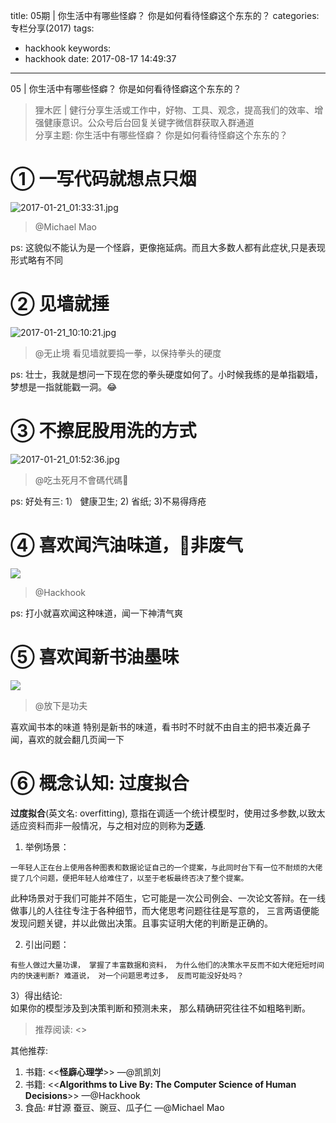 title: 05期 | 你生活中有哪些怪癖？ 你是如何看待怪癖这个东东的？
categories: 专栏分享(2017)
tags:
  - hackhook
keywords:
  - hackhook
date: 2017-08-17 14:49:37
---
05 | 你生活中有哪些怪癖？ 你是如何看待怪癖这个东东的？
> 狸木匠 | 健行分享生活或工作中，好物、工具、观念，提高我们的效率、增强健康意识。公众号后台回复关键字微信群获取入群通道  
> 分享主题: 你生活中有哪些怪癖？ 你是如何看待怪癖这个东东的？

# ① 一写代码就想点只烟
![2017-01-21_01:33:31.jpg](http://7wy48o.com1.z0.glb.clouddn.com/2017-01-21_01:33:31.jpg)
 > @Michael Mao 

ps: 这貌似不能认为是一个怪廦，更像拖延病。而且大多数人都有此症状,只是表现形式略有不同

# ② 见墙就捶
![2017-01-21_10:10:21.jpg](http://7wy48o.com1.z0.glb.clouddn.com/2017-01-21_10:10:21.jpg)
> @无止境 
看见墙就要捣一拳，以保持拳头的硬度

ps: 壮士，我就是想问一下现在您的拳头硬度如何了。小时候我练的是单指戳墙，梦想是一指就能戳一洞。😂

# ③ 不擦屁股用洗的方式
![2017-01-21_01:52:36.jpg](http://7wy48o.com1.z0.glb.clouddn.com/2017-01-21_01:52:36.jpg)
> @吃圡死月不會碼代碼🌙 

ps: 好处有三: 1） 健康卫生; 2) 省纸; 3)不易得痔疮 

# ④ 喜欢闻汽油味道，🌝非废气
![](https://s-media-cache-ak0.pinimg.com/564x/61/08/e7/6108e73427a8ff08695469ce07d09931.jpg)
> @Hackhook

ps: 打小就喜欢闻这种味道，闻一下神清气爽

# ⑤ 喜欢闻新书油墨味
![](https://s-media-cache-ak0.pinimg.com/564x/ba/9d/08/ba9d08a65455a2459dd21ac14b88b38d.jpg)

> @放下是功夫 

喜欢闻书本的味道 特别是新书的味道，看书时不时就不由自主的把书凑近鼻子闻，喜欢的就会翻几页闻一下

# ⑥ 概念认知: 过度拟合
**过度拟合**(英文名: overfitting), 意指在调适一个统计模型时，使用过多参数,以致太适应资料而非一般情况，与之相对应的则称为**乏适**.
1) 举例场景：
```
一年轻人正在台上使用各种图表和数据论证自己的一个提案，与此同时台下有一位不耐烦的大佬提了几个问题，便把年轻人给难住了，以至于老板最终否决了整个提案。

```
此种场景对于我们可能并不陌生，它可能是一次公司例会、一次论文答辩。在一线做事儿的人往往专注于各种细节，而大佬思考问题往往是写意的， 三言两语便能发现问题关键，并以此做出决策。且事实证明大佬的判断是正确的。

2) 引出问题：
```
有些人做过大量功课， 掌握了丰富数据和资料， 为什么他们的决策水平反而不如大佬短短时间内的快速判断? 难道说， 对一个问题思考过多， 反而可能没好处吗？
```

3）得出结论:   
如果你的模型涉及到决策判断和预测未来， 那么精确研究往往不如粗略判断。

> 推荐阅读: <<Algorithms to Live By: The Computer Science of Human Decisions>>

其他推荐:
 1. 书籍: <<**怪廦心理学**>>   —@凯凯刘 
 2. 书籍: <<**Algorithms to Live By: The Computer Science of Human Decisions**>> —@Hackhook
 3. 食品: #甘源 蚕豆、豌豆、瓜子仁 —@Michael Mao 